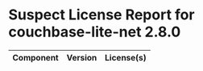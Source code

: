 
Suspect License Report for couchbase-lite-net 2.8.0
===================================================

|Component|Version|License(s)|
| :--- | :--- | :--- |
